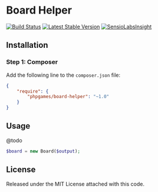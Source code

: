 Board Helper
============

[![Build Status](https://secure.travis-ci.org/PHPGames/BoardHelper.png)](http://travis-ci.org/PHPGames/BoardHelper)
[![Latest Stable Version](https://poser.pugx.org/phpgames/board-helper/v/stable.png)](https://packagist.org/packages/phpgames/board-helper)
[![SensioLabsInsight](https://insight.sensiolabs.com/projects/d45be279-f4f6-4e1a-9801-79b2ef5c767c/mini.png)](https://insight.sensiolabs.com/projects/d45be279-f4f6-4e1a-9801-79b2ef5c767c)

## Installation

### Step 1: Composer

Add the following line to the `composer.json` file:

``` json
{
    "require": {
        "phpgames/board-helper": "~1.0"
    }
}
```

## Usage
@todo

```php
$board = new Board($output);
```

## License
Released under the MIT License attached with this code.
